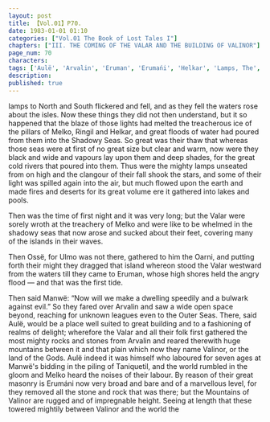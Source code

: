```yaml
---
layout: post
title: 【Vol.01】P70.
date: 1983-01-01 01:10
categories: ["Vol.01 The Book of Lost Tales I"]
chapters: ["III. THE COMING OF THE VALAR AND THE BUILDING OF VALINOR"]
page_num: 70
characters: 
tags: ['Aulë', 'Arvalin', 'Eruman', 'Erumańi', 'Helkar', 'Lamps, The', 'Manwë', 'Melko', 'Mountains of Valinor', 'Oarni', 'Ossë', 'Outer Sea(s)', 'Ringil', 'Shadowy Seas', 'Talkamarda', 'Ulmo', 'Valinor']
description: 
published: true
---
```


<p style="text-indent: 0;">
lamps to North and South flickered and fell, and as they fell the waters rose about the isles. Now these things they did not then understand, but it so happened that the blaze of those lights had melted the treacherous ice of the pillars of Melko, Ringil and Helkar, and great floods of water had poured from them into the Shadowy Seas. So great was their thaw that whereas those seas were at first of no great size but clear and warm, now were they black and wide and vapours lay upon them and deep shades, for the great cold rivers that poured into them. Thus were the mighty lamps unseated from on high and the clangour of their fall shook the stars, and some of their light was spilled again into the air, but much flowed upon the earth and made fires and deserts for its great volume ere it gathered into lakes and pools.
</p>

Then was the time of first night and it was very long; but the Valar were sorely wroth at the treachery of Melko and were like to be whelmed in the shadowy seas that now arose and sucked about their feet, covering many of the islands in their waves.

Then Ossë, for Ulmo was not there, gathered to him the Oarni, and putting forth their might they dragged that island whereon stood the Valar westward from the waters till they came to Eruman, whose high shores held the angry flood — and that was the first tide.

Then said Manwë: “Now will we make a dwelling speedily and a bulwark against evil.” So they fared over Arvalin and saw a wide open space beyond, reaching for unknown leagues even to the Outer Seas. There, said Aulë, would be a place well suited to great building and to a fashioning of realms of delight; wherefore the Valar and all their folk first gathered the most mighty rocks and stones from Arvalin and reared therewith huge mountains between it and that plain which now they name Valinor, or the land of the Gods. Aulë indeed it was himself who laboured for seven ages at Manwë's bidding in the piling of Taniquetil, and the world rumbled in the gloom and Melko heard the noises of their labour. By reason of their great masonry is Erumáni now very broad and bare and of a marvellous level, for they removed all the stone and rock that was there; but the Mountains of Valinor are rugged and of impregnable height. Seeing at length that these towered mightily between Valinor and the world the


